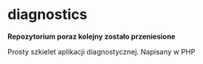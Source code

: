 # diagnostics

**Repozytorium poraz kolejny zostało przeniesione**

Prosty szkielet aplikacji diagnostycznej. Napisany w PHP
